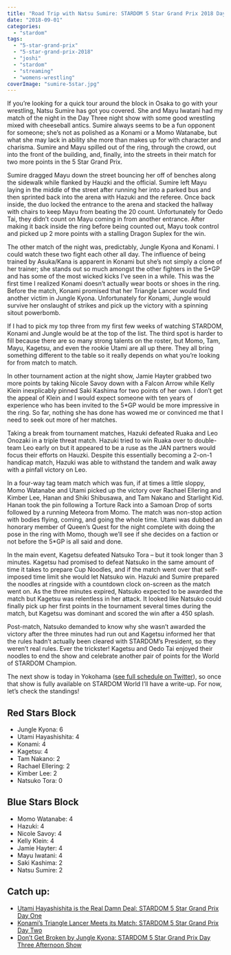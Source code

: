```yaml
---
title: "Road Trip with Natsu Sumire: STARDOM 5 Star Grand Prix 2018 Day Three Night Show"
date: "2018-09-01"
categories: 
  - "stardom"
tags: 
  - "5-star-grand-prix"
  - "5-star-grand-prix-2018"
  - "joshi"
  - "stardom"
  - "streaming"
  - "womens-wrestling"
coverImage: "sumire-5star.jpg"
---
```


If you’re looking for a quick tour around the block in Osaka to go with your wrestling, Natsu Sumire has got you covered. She and Mayu Iwatani had my match of the night in the Day Three night show with some good wrestling mixed with cheeseball antics. Sumire always seems to be a fun opponent for someone; she’s not as polished as a Konami or a Momo Watanabe, but what she may lack in ability she more than makes up for with character and charisma. Sumire and Mayu spilled out of the ring, through the crowd, out into the front of the building, and, finally, into the streets in their match for two more points in the 5 Star Grand Prix.

Sumire dragged Mayu down the street bouncing her off of benches along the sidewalk while flanked by Hauzki and the official. Sumire left Mayu laying in the middle of the street after running her into a parked bus and then sprinted back into the arena with Hazuki and the referee. Once back inside, the duo locked the entrance to the arena and stacked the hallway with chairs to keep Mayu from beating the 20 count. Unfortunately for Oedo Tai, they didn’t count on Mayu coming in from another entrance. After making it back inside the ring before being counted out, Mayu took control and picked up 2 more points with a stalling Dragon Suplex for the win.

<Tweet tweetId="1035380423843504128" />

The other match of the night was, predictably, Jungle Kyona and Konami. I could watch these two fight each other all day. The influence of being trained by Asuka/Kana is apparent in Konami but she’s not simply a clone of her trainer; she stands out so much amongst the other fighters in the 5\*GP and has some of the most wicked kicks I’ve seen in a while. This was the first time I realized Konami doesn’t actually wear boots or shoes in the ring. Before the match, Konami promised that her Triangle Lancer would find another victim in Jungle Kyona. Unfortunately for Konami, Jungle would survive her onslaught of strikes and pick up the victory with a spinning sitout powerbomb.


<Tweet tweetId="1035092676054413312" />

If I had to pick my top three from my first few weeks of watching STARDOM, Konami and Jungle would be at the top of the list. The third spot is harder to fill because there are so many strong talents on the roster, but Momo, Tam, Mayu, Kagetsu, and even the rookie Utami are all up there. They all bring something different to the table so it really depends on what you’re looking for from match to match.

In other tournament action at the night show, Jamie Hayter grabbed two more points by taking Nicole Savoy down with a Falcon Arrow while Kelly Klein inexplicably pinned Saki Kashima for two points of her own. I don’t get the appeal of Klein and I would expect someone with ten years of experience who has been invited to the 5\*GP would be more impressive in the ring. So far, nothing she has done has wowed me or convinced me that I need to seek out more of her matches.

Taking a break from tournament matches, Hazuki defeated Ruaka and Leo Onozaki in a triple threat match. Hazuki tried to win Ruaka over to double-team Leo early on but it appeared to be a ruse as the JAN partners would focus their efforts on Hauzki. Despite this essentially becoming a 2-on-1 handicap match, Hazuki was able to withstand the tandem and walk away with a pinfall victory on Leo.

In a four-way tag team match which was fun, if at times a little sloppy, Momo Watanabe and Utami picked up the victory over Rachael Ellering and Kimber Lee, Hanan and Shiki Shibusawa, and Tam Nakano and Starlight Kid. Hanan took the pin following a Torture Rack into a Samoan Drop of sorts followed by a running Meteora from Momo. The match was non-stop action with bodies flying, coming, and going the whole time. Utami was dubbed an honorary member of Queen’s Quest for the night complete with doing the pose in the ring with Momo, though we’ll see if she decides on a faction or not before the 5\*GP is all said and done.

<Tweet tweetId="1035047786322964480" />

In the main event, Kagetsu defeated Natsuko Tora – but it took longer than 3 minutes. Kagetsu had promised to defeat Natsuko in the same amount of time it takes to prepare Cup Noodles, and if the match went over that self-imposed time limit she would let Natsuko win. Hazuki and Sumire prepared the noodles at ringside with a countdown clock on-screen as the match went on. As the three minutes expired, Natsuko expected to be awarded the match but Kagetsu was relentless in her attack. It looked like Natsuko could finally pick up her first points in the tournament several times during the match, but Kagetsu was dominant and scored the win after a 450 splash.

<Tweet tweetId="1035517815011205121" />

Post-match, Natsuko demanded to know why she wasn’t awarded the victory after the three minutes had run out and Kagetsu informed her that the rules hadn’t actually been cleared with STARDOM’s President, so they weren’t real rules. Ever the trickster! Kagetsu and Oedo Tai enjoyed their noodles to end the show and celebrate another pair of points for the World of STARDOM Champion.

The next show is today in Yokohama ([see full schedule on Twitter](https://twitter.com/we_are_stardom/status/1022908680042205185)), so once that show is fully available on STARDOM World I’ll have a write-up. For now, let’s check the standings!

## Red Stars Block

- Jungle Kyona: 6
- Utami Hayashishita: 4
- Konami: 4
- Kagetsu: 4
- Tam Nakano: 2
- Rachael Ellering: 2
- Kimber Lee: 2
- Natsuko Tora: 0

<Tweet tweetId="1033680599200886784" />

## Blue Stars Block

- Momo Watanabe: 4
- Hazuki: 4
- Nicole Savoy: 4
- Kelly Klein: 4
- Jamie Hayter: 4
- Mayu Iwatani: 4
- Saki Kashima: 2
- Natsu Sumire: 2

<Tweet tweetId="1033679893530210304" />

## Catch up:

- [Utami Hayashishita is the Real Damn Deal: STARDOM 5 Star Grand Prix Day One](https://www.gansobomb.com/2018/08/21/stardom-5-star-grand-prix-day-one/)
- [Konami’s Triangle Lancer Meets its Match: STARDOM 5 Star Grand Prix Day Two](https://www.gansobomb.com/2018/08/25/stardom-5-star-grand-prix-day-two/)
- [Don’t Get Broken by Jungle Kyona: STARDOM 5 Star Grand Prix Day Three Afternoon Show](https://www.gansobomb.com/2018/08/30/stardom-5-star-grand-prix-day-three-afternoon-show/)
